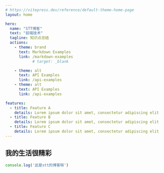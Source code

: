 ```yaml
---
# https://vitepress.dev/reference/default-theme-home-page
layout: home

hero:
  name: "STT博客"
  text: "前端技术"
  tagline: 知识点总结
  actions:
    - theme: brand
      text: Markdown Examples
      link: /markdown-examples
			# target: _blank 

    - theme: alt
      text: API Examples
      link: /api-examples
    - theme: alt
      text: API Examples
      link: /api-examples

features:
  - title: Feature A
    details: Lorem ipsum dolor sit amet, consectetur adipiscing elit
  - title: Feature B
    details: Lorem ipsum dolor sit amet, consectetur adipiscing elit
  - title: Feature C
    details: Lorem ipsum dolor sit amet, consectetur adipiscing elit
---
```

## 我的生活很精彩
```js
console.log('这是stt的博客呀')
```

